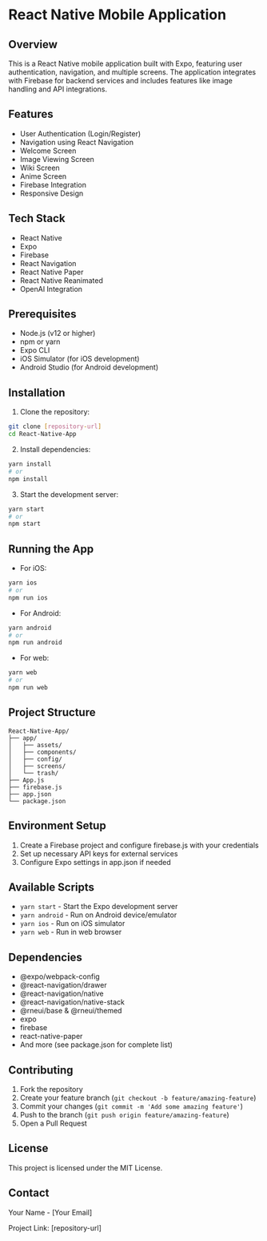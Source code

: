 # React Native Mobile Application

## Overview
This is a React Native mobile application built with Expo, featuring user authentication, navigation, and multiple screens. The application integrates with Firebase for backend services and includes features like image handling and API integrations.

## Features
- User Authentication (Login/Register)
- Navigation using React Navigation
- Welcome Screen
- Image Viewing Screen
- Wiki Screen
- Anime Screen
- Firebase Integration
- Responsive Design

## Tech Stack
- React Native
- Expo
- Firebase
- React Navigation
- React Native Paper
- React Native Reanimated
- OpenAI Integration

## Prerequisites
- Node.js (v12 or higher)
- npm or yarn
- Expo CLI
- iOS Simulator (for iOS development)
- Android Studio (for Android development)

## Installation

1. Clone the repository:
```bash
git clone [repository-url]
cd React-Native-App
```

2. Install dependencies:
```bash
yarn install
# or
npm install
```

3. Start the development server:
```bash
yarn start
# or
npm start
```

## Running the App

- For iOS:
```bash
yarn ios
# or
npm run ios
```

- For Android:
```bash
yarn android
# or
npm run android
```

- For web:
```bash
yarn web
# or
npm run web
```

## Project Structure
```
React-Native-App/
├── app/
│   ├── assets/
│   ├── components/
│   ├── config/
│   ├── screens/
│   └── trash/
├── App.js
├── firebase.js
├── app.json
└── package.json
```

## Environment Setup
1. Create a Firebase project and configure firebase.js with your credentials
2. Set up necessary API keys for external services
3. Configure Expo settings in app.json if needed

## Available Scripts
- `yarn start` - Start the Expo development server
- `yarn android` - Run on Android device/emulator
- `yarn ios` - Run on iOS simulator
- `yarn web` - Run in web browser

## Dependencies
- @expo/webpack-config
- @react-navigation/drawer
- @react-navigation/native
- @react-navigation/native-stack
- @rneui/base & @rneui/themed
- expo
- firebase
- react-native-paper
- And more (see package.json for complete list)

## Contributing
1. Fork the repository
2. Create your feature branch (`git checkout -b feature/amazing-feature`)
3. Commit your changes (`git commit -m 'Add some amazing feature'`)
4. Push to the branch (`git push origin feature/amazing-feature`)
5. Open a Pull Request

## License
This project is licensed under the MIT License.

## Contact
Your Name - [Your Email]

Project Link: [repository-url]
